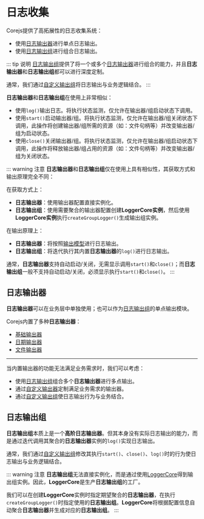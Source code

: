 # 日志收集

Corejs提供了高拓展性的日志收集系统：

- 使用[日志输出器](#日志输出器)进行单点日志输出。
- 使用[日志输出组](#日志输出组)进行组合日志输出。

::: tip 说明
[日志输出组](#日志输出组)提供了将一个或多个[日志输出器](#日志输出器)进行组合的能力，并且**日志输出器**和**日志输出组**都可以进行深度定制。

通常，我们通过[自定义输出组](/guide/logger-group-customizing.html)将日志输出与业务逻辑结合。
:::

**日志输出器**和**日志输出组**在使用上非常相似：

- 使用```log()```输出日志。将执行状态监测，仅允许在输出器/组启动状态下调用。
- 使用```start()```启动输出器/组。将执行状态监测，仅允许在输出器/组关闭状态下调用，此操作将创建输出器/组所需的资源（如：文件句柄等）并改变输出器/组为启动状态。
- 使用```close()```关闭输出器/组。将执行状态监测，仅允许在输出器/组启动状态下调用，此操作将释放输出器/组占用的资源（如：文件句柄等）并改变输出器/组为关闭状态。

::: warning 注意
**日志输出器**和**日志输出组**仅在使用上具有相似性，其获取方式和输出原理完全不同：

在获取方式上：
- **日志输出器**：使用输出器配置直接实例化。
- **日志输出组**：使用需要聚合的输出器配置创建**LoggerCore实例**，然后使用**LoggerCore实例**执行```createGroupLogger()```生成输出组实例。

在输出原理上：
- **日志输出器**：将按照[输出模型](/guide/logger-introduce.html#输出模型)进行日志输出。
- **日志输出组**：将迭代执行其内置**日志输出器**的```log()```进行日志输出。

通常，**日志输出器**支持自动启动/关闭，无需显示调用```start()```和```close()```；而**日志输出组**一般不支持自动启动/关闭，必须显示执行```start()```和```close()```。
:::

## 日志输出器

**日志输出器**可以在业务层中单独使用；也可以作为[日志输出组](#日志输出组)的单点输出模块。

Corejs内置了多种**日志输出器**：

- [基础输出器](/guide/logger-introduce.html#基础输出器)
- [日期输出器](/guide/logger-introduce.html#日期输出器)
- [文件输出器](/guide/logger-introduce.html#文件输出器)

---

当内置输出器的功能无法满足业务需求时，我们可以考虑：

- 使用[日志输出组](#日志输出组)组合多个**日志输出器**进行多点输出。
- 通过[自定义输出器](/guide/logger-customizing.html)定制满足业务需求的输出器。
- 通过[自定义输出组](/guide/logger-group-customizing.html)使日志输出行为与业务结合。

## 日志输出组

**日志输出组**本质上是一个**高阶日志输出器**。但其本身没有实际日志输出的能力，而是通过迭代调用其聚合的**日志输出器**实例的```log()```实现日志输出。

通常，我们通过[自定义输出组](/guide/logger-group-customizing.html)修改其执行```start()```、```close()```、```log()```时的行为使日志输出与业务逻辑结合。

::: warning 注意
**日志输出组**无法直接实例化，而是通过使用[LoggerCore](/guide/logger-group-introduce.html#loggercore)得到输出组实例。因此，**LoggerCore**是生产**日志输出组**的工厂。

我们可以在创建**LoggerCore**实例时指定期望聚合的**日志输出器**，在执行```createGroupLogger()```时指定使用的**日志输出组**。**LoggerCore**将根据配置信息自动聚合**日志输出器**并生成对应的**日志输出组**。
:::
